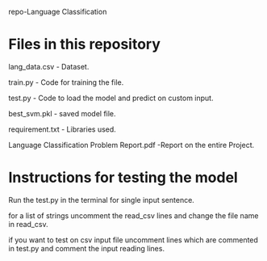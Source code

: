 repo-Language Classification 

# Files in this repository
lang_data.csv - Dataset.

train.py - Code for training the file.

test.py - Code to load the model and predict on custom input.

best_svm.pkl - saved model file.

requirement.txt - Libraries used.

Language Classification Problem Report.pdf -Report on the entire Project.

# Instructions for testing the model
Run the test.py in the terminal for single input sentence.

for a list of strings uncomment the read_csv lines and change the file name in read_csv.

if you want to test on csv input file uncomment lines which are commented in test.py and comment the input reading lines.
